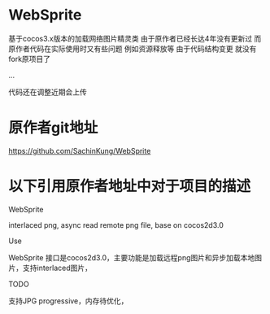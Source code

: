 # WebSprite
基于cocos3.x版本的加载网络图片精灵类
由于原作者已经长达4年没有更新过
而原作者代码在实际使用时又有些问题 例如资源释放等
由于代码结构变更 就没有fork原项目了

...

代码还在调整近期会上传

# 原作者git地址
https://github.com/SachinKung/WebSprite
# 以下引用原作者地址中对于项目的描述
WebSprite

interlaced png, async read remote png file, base on cocos2d3.0

Use

WebSprite 接口是cocos2d3.0，主要功能是加载远程png图片和异步加载本地图片，支持interlaced图片，

TODO

支持JPG progressive，内存待优化，
